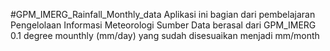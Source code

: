 #GPM_IMERG_Rainfall_Monthly_data
Aplikasi ini bagian dari pembelajaran Pengelolaan Informasi Meteorologi
Sumber Data berasal dari GPM_IMERG 0.1 degree mounthly (mm/day) yang sudah disesuaikan menjadi mm/month
